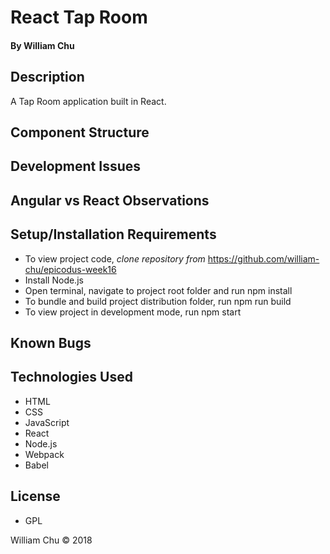 # **React Tap Room**

#### By William Chu

## Description

A Tap Room application built in React.

## Component Structure

## Development Issues

## Angular vs React Observations

## Setup/Installation Requirements

* To view project code, _clone repository from_ https://github.com/william-chu/epicodus-week16
* Install Node.js
* Open terminal, navigate to project root folder and run npm install
* To bundle and build project distribution folder, run npm run build
* To view project in development mode, run npm start

## Known Bugs

## Technologies Used

* HTML
* CSS
* JavaScript
* React
* Node.js
* Webpack
* Babel

## License

* GPL

William Chu © 2018
